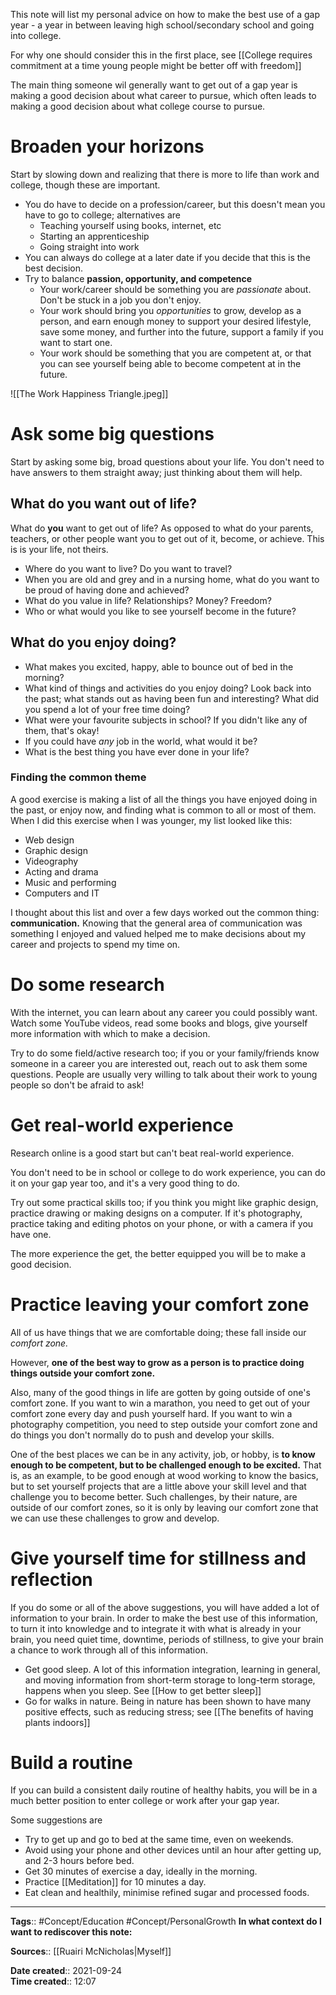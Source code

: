 This note will list my personal advice on how to make the best use of a gap year - a year in between leaving high school/secondary school and going into college.

For why one should consider this in the first place, see
[[College requires commitment at a time young people might be better off with freedom]]

The main thing someone wil generally want to get out of a gap year is making a good decision about what career to pursue, which often leads to making a good decision about what college course to pursue.

# Broaden your horizons
Start by slowing down and realizing that there is more to life than work and college, though these are important.
- You do have to decide on a profession/career, but this doesn't mean you have to go to college; alternatives are
	- Teaching yourself using books, internet, etc
	- Starting an apprenticeship 
	- Going straight into work
- You can always do college at a later date if you decide that this is the best decision.
- Try to balance **passion, opportunity, and competence**
	- Your work/career should be something you are *passionate* about. Don't be stuck in a job you don't enjoy.
	- Your work should bring you *opportunities* to grow, develop as a person, and earn enough money to support your desired lifestyle, save some money, and further into the future, support a family if you want to start one.
	- Your work should be something that you are competent at, or that you can see yourself being able to become competent at in the future.

![[The Work Happiness Triangle.jpeg]]


#  Ask some big questions
Start by asking some big, broad questions about your life. You don't need to have answers to them straight away; just thinking about them will help.

## What do you want out of life?
What do **you** want to get out of life? As opposed to what do your parents, teachers, or other people want you to get out of it, become, or achieve. This is is your life, not theirs.

- Where do you want to live? Do you want to travel?
- When you are old and grey and in a nursing home, what do you want to be proud of having done and achieved? 
- What do you value in life? Relationships? Money? Freedom? 
- Who or what would you like to see yourself become in the future?


## What do you enjoy doing?
- What makes you excited, happy, able to bounce out of bed in the morning?
- What kind of things and activities do you enjoy doing? Look back into the past; what stands out as having been fun and interesting? What did you spend a lot of your free time doing? 
- What were your favourite subjects in school? If you didn't like any of them, that's okay!
- If you could have *any* job in the world, what would it be?
- What is the best thing you have ever done in your life? 

### Finding the common theme
A good exercise is making a list of all the things you have enjoyed doing in the past, or enjoy now, and finding what is common to all or most of them.
When I did this exercise when I was younger, my list looked like this:

- Web design
- Graphic design
- Videography
- Acting and drama
- Music and performing
- Computers and IT 

I thought about this list and over a few days worked out the common thing: **communication.** Knowing that the general area of communication was something I enjoyed and valued helped me to make decisions about my career and projects to spend my time on.


# Do some research
With the internet, you can learn about any career you could possibly want. 
Watch some YouTube videos, read some books and blogs, give yourself more information with which to make a decision.

Try to do some field/active research too; if you or your family/friends know someone in a career you are interested out, reach out to ask them some questions. People are usually very willing to talk about their work to young people so don't be afraid to ask! 


# Get real-world experience
Research online is a good start but can't beat real-world experience.

You don't need to be in school or college to do work experience, you can do it on your gap year too, and it's a very good thing to do. 

Try out some practical skills too; if you think you might like graphic design, practice drawing or making designs on a computer. If it's photography, practice taking and editing photos on your phone, or with a camera if you have one. 

The more experience the get, the better equipped you will be to make a good decision.


# Practice leaving your comfort zone
All of us have things that we are comfortable doing; these fall inside our *comfort zone.*

However, **one of the best way to grow as a person is to practice doing things outside your comfort zone.**

Also, many of the good things in life are gotten by going outside of one's comfort zone. 
If you want to win a marathon, you need to get out of your comfort zone every day and push yourself hard. 
If you want to win a photography competition, you need to step outside your comfort zone and do things you don't normally do to push and develop your skills. 

One of the best places we can be in any activity, job, or hobby, is **to know enough to be competent, but to be challenged enough to be excited.** That is, as an example, to be good enough at wood working to know the basics, but to set yourself projects that are a little above your skill level and that challenge you to become better. Such challenges, by their nature, are outside of our comfort zones, so it is only by leaving our comfort zone that we can use these challenges to grow and develop.


# Give yourself time for stillness and reflection
If you do some or all of the above suggestions, you will have added a lot of information to your brain.
In order to make the best use of this information, to turn it into knowledge and to integrate it with what is already in your brain, you need quiet time, downtime, periods of stillness, to give your brain a chance to work through all of this information.

- Get good sleep. A lot of this information integration, learning in general, and moving information from short-term storage to long-term storage, happens when you sleep. See [[How to get better sleep]] 
- Go for walks in nature. Being in nature has been shown to have many positive effects, such as reducing stress; see [[The benefits of having plants indoors]]


# Build a routine
If you can build a consistent daily routine of healthy habits, you will be in a much better position to enter college or work after your gap year.

Some suggestions are
- Try to get up and go to bed at the same time, even on weekends.
- Avoid using your phone and other devices until an hour after getting up, and 2-3 hours before bed.
- Get 30 minutes of exercise a day, ideally in the morning.
- Practice [[Meditation]] for 10 minutes a day.
- Eat clean and healthily, minimise refined sugar and processed foods.




---
**Tags**:: #Concept/Education #Concept/PersonalGrowth 
**In what context do I want to rediscover this note:**

**Sources**:: [[Ruairi McNicholas|Myself]]

**Date created**:: 2021-09-24  
**Time created**:: 12:07